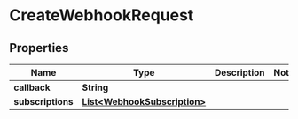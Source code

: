 

# CreateWebhookRequest

## Properties

Name | Type | Description | Notes
------------ | ------------- | ------------- | -------------
**callback** | **String** |  | 
**subscriptions** | [**List&lt;WebhookSubscription&gt;**](WebhookSubscription.md) |  | 



